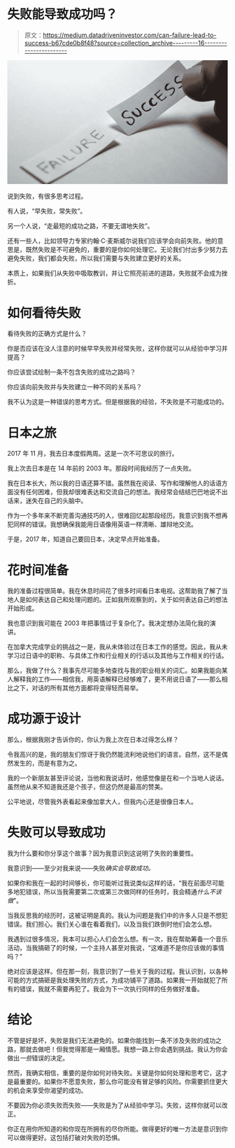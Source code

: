 # 失败能导致成功吗？

> 原文：<https://medium.datadriveninvestor.com/can-failure-lead-to-success-b67cde0b8f48?source=collection_archive---------16----------------------->

![](img/45e8343efc8c66723e051ba892ebaa68.png)

说到失败，有很多思考过程。

有人说，“早失败，常失败”。

另一个人说，“走最短的成功之路，不要无谓地失败”。

还有一些人，比如领导力专家约翰·C·麦斯威尔说我们应该学会向前失败。他的意思是，既然失败是不可避免的，重要的是你如何处理它。无论我们付出多少努力去避免失败，我们都会失败，所以我们需要与失败建立更好的关系。

本质上，如果我们从失败中吸取教训，并让它照亮前进的道路，失败就不会成为挫折。

# 如何看待失败

看待失败的正确方式是什么？

你是否应该在没人注意的时候早早失败并经常失败，这样你就可以从经验中学习并提高？

你应该尝试绘制一条不包含失败的成功之路吗？

你应该向前失败并与失败建立一种不同的关系吗？

我不认为这是一种错误的思考方式。但是根据我的经验，不失败是不可能成功的。

# 日本之旅

2017 年 11 月，我去日本度假两周。这是一次不可思议的旅行。

我上次去日本是在 14 年前的 2003 年。那段时间我经历了一点失败。

我在日本长大，所以我的日语还算不错。虽然我在阅读、写作和理解他人的话语方面没有任何困难，但我却很难表达和交流自己的想法。我经常会结结巴巴地说不出话来，迷失在自己的头脑中。

作为一个多年来不断完善沟通技巧的人，很难回忆起那段经历。我意识到我不想再犯同样的错误。我想确保我能用日语像用英语一样清晰、雄辩地交流。

于是，2017 年，知道自己要回日本，决定早点开始准备。

# 花时间准备

我的准备过程很简单。我在休息时间花了很多时间看日本电视。这帮助我了解了当地人是如何表达自己和处理问题的。正如我所观察到的，关于如何表达自己的想法开始形成。

我也意识到我可能在 2003 年把事情过于复杂化了。我决定想办法简化我的演讲。

在加拿大完成学业的挑战之一是，我从未体验过在日本工作的感觉。因此，我从未学习过日语中的职称、与具体工作和行业相关的行话以及其他与工作相关的行话。

那么，我做了什么？我事先尽可能多地查找与我的职业相关的词汇。如果我能向某人解释我的工作——相信我，用英语解释已经够难了，更不用说日语了——那么相比之下，对话的所有其他方面都将变得轻而易举。

# 成功源于设计

那么，根据我刚才告诉你的，你认为我上次在日本过得怎么样？

令我高兴的是，我的朋友们惊讶于我仍然能流利地说他们的语言。自然，这不是偶然发生的，而是有意为之。

我的一个新朋友甚至评论说，当他和我说话时，他感觉像是在和一个当地人说话。虽然他从来不知道我还是个孩子，但这仍然是最高的赞美。

公平地说，尽管我外表看起来像加拿大人，但我内心还是很像日本人。

# 失败可以导致成功

我为什么要和你分享这个故事？因为我意识到这说明了失败的重要性。

我意识到——至少对我来说——失败*确实会导致成功。*

如果你和我在一起的时间够长，你可能听过我说类似这样的话，“我在前面尽可能多地犯错误，所以当我需要第二次或第三次做同样的任务时，我会精通*什么不该做*”。

当我反思我的经历时，这被证明是真的。我认为问题是我们中的许多人只是不想犯错误。我们担心。我们关心谁在看着我们，以及当我们跌倒时他们会怎么想。

我遇到过很多情况，我本可以担心人们会怎么想。有一次，我在帮助筹备一个音乐活动，当我搞砸了的时候，一个主持人甚至对我说，“这难道不是你应该做的事情吗？”

绝对应该是这样。但在那一刻，我意识到了一些关于我的过程。我认识到，以各种可能的方式搞砸是我处理失败的方式，为成功铺平了道路。如果我一开始就犯了所有的错误，我就不需要再犯了。我会为下一次执行同样的任务做好准备。

# 结论

不管是好是坏，失败是我们无法避免的。如果你能找到一条不涉及失败的成功之路，那就去做吧！但我觉得那是一厢情愿。我想一路上你会遇到挑战。我认为你会做出*一些*错误的决定。

然而，我确实相信，重要的是你如何对待失败。关键是你如何处理和思考它，这才是最重要的。如果你不愿意失败，那么你可能没有冒足够的风险。你需要抓住更大的机会来享受你渴望的成功。

不要因为你必须失败而失败——失败是为了从经验中学习。失败，这样你就可以改正。

你正在用你所知道的和你现在所拥有的尽你所能。做得更好的唯一方法是意识到你可以做得更好。这包括打破对失败的恐惧。
